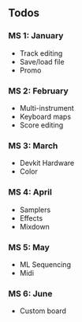 ## Todos

### MS 1: January

- Track editing
- Save/load file
- Promo

### MS 2: February

- Multi-instrument
- Keyboard maps
- Score editing

### MS 3: March

- Devkit Hardware
- Color

### MS 4: April

- Samplers
- Effects
- Mixdown

### MS 5: May

- ML Sequencing
- Midi

### MS 6: June

- Custom board
